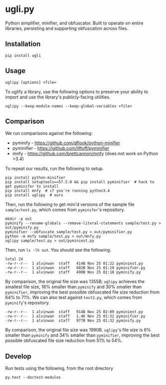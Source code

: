 # ugli.py

Python simplifier, minifier, and obfuscator. Built to operate on entire libraries, persisting and supporting obfuscation across files.

## Installation

    pip install ugli

## Usage

    uglipy [options] <file>

To uglify a library, use the following options to preserve
your ability to import and use the library's publicly-facing
utilities.

    uglipy --keep-module-names --keep-global-variables <file>

## Comparison

We run comparisons against the following:

- pyminify - https://github.com/dflook/python-minifier
- pyminifier - https://github.com/liftoff/pyminifier
- mnfy - https://github.com/brettcannon/mnfy (does not work on Python >3.4)

To repeat our results, run the following to setup.

```
pip install python-minifier
pip install setuptools==57.5.0 && pip install pyminifier  # hack to get pyminifer to install
pip install mnfy  # if you're running python3.4
pip install uglipy  # ours
```

Then, run the following to get mini'd versions of the sample file `sample/test.py`, which comes from `pyminifer`'s repository.

```
mkdir -p out
pyminify --rename-globals --remove-literal-statements sample/test.py > out/pyminify.py
pyminifier --obfuscate sample/test.py > out/pyminifier.py
python -m mnfy sample/test.py > out/mnfy.py
uglipy sample/test.py > out/pyminiest.py
```

Then, run `ls -lh out`. You should see the following.

```
total 24
-rw-r--r--  1 alvinwan  staff   414B Nov 25 01:22 pyminiest.py
-rw-r--r--  1 alvinwan  staff   602B Nov 25 01:19 pyminifier.py
-rw-r--r--  1 alvinwan  staff   490B Nov 25 01:18 pyminify.py
```

By comparison, the original file size was 1355B; `uglipy` achieves the smallest file size, 16% smaller than `pyminify` and 30% smaller than `pyminifier`, improving the best possible obfuscated file size reduction from 64% to 71%. We can also test against `test2.py`, which comes from `pyminify`'s repository.

```
-rw-r--r--  1 alvinwan  staff   914B Nov 25 02:09 pyminiest.py
-rw-r--r--  1 alvinwan  staff   1.4K Nov 25 01:32 pyminifier.py
-rw-r--r--  1 alvinwan  staff   977B Nov 25 01:32 pyminify.py
```

By comparison, the original file size was 1990B. `uglipy`'s file size is 6% smaller than `pyminify` and 34% smaller than `pyminifier`, improving the best possible obfuscated file size reduction from 51% to 54%.

## Develop

Run tests using the following, from the root directory

```
py.test --doctest-modules
```